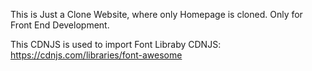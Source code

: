 This is Just a Clone Website, where only Homepage is cloned.
Only for Front End Development.

This CDNJS is used to import Font Libraby
CDNJS: https://cdnjs.com/libraries/font-awesome